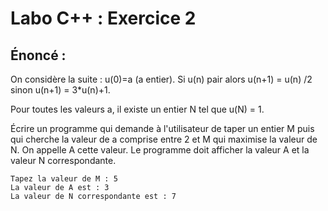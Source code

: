 # Labo C++ : Exercice 2

## Énoncé :
On considère la suite : u(0)=a (a entier).
Si u(n) pair alors u(n+1) = u(n) /2 sinon u(n+1) = 3*u(n)+1.

Pour toutes les valeurs a, il existe un entier N tel que u(N) = 1.

Écrire un programme qui demande à l'utilisateur de taper un entier M puis qui cherche la valeur de a comprise entre 2 et M qui maximise la valeur de N.
On appelle A cette valeur.
Le programme doit afficher la valeur A et la valeur N correspondante.

```
Tapez la valeur de M : 5
La valeur de A est : 3
La valeur de N correspondante est : 7
```